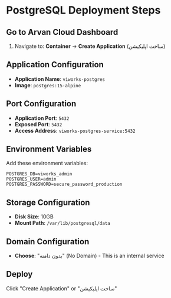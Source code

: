 # PostgreSQL Deployment Steps

## Go to Arvan Cloud Dashboard
1. Navigate to: **Container** → **Create Application** (ساخت اپلیکیشن)

## Application Configuration
- **Application Name**: `viworks-postgres`
- **Image**: `postgres:15-alpine`

## Port Configuration
- **Application Port**: `5432`
- **Exposed Port**: `5432`
- **Access Address**: `viworks-postgres-service:5432`

## Environment Variables
Add these environment variables:
```
POSTGRES_DB=viworks_admin
POSTGRES_USER=admin
POSTGRES_PASSWORD=secure_password_production
```

## Storage Configuration
- **Disk Size**: 10GB
- **Mount Path**: `/var/lib/postgresql/data`

## Domain Configuration
- **Choose**: "بدون دامنه" (No Domain) - This is an internal service

## Deploy
Click "Create Application" or "ساخت اپلیکیشن"
